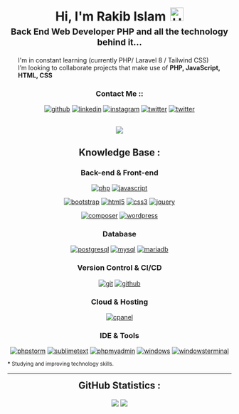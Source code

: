 <h1 style="text-align: center;margin-bottom: 5px;">Hi, I'm Rakib Islam<img src="https://raw.githubusercontent.com/iampavangandhi/iampavangandhi/master/gifs/Hi.gif" alt="Hi" style="width: 30px;margin-left: 10px;"></h1>
<h3 style="font-size: 1.2rem; text-align: center;margin: 0 0 20px 0;">Back End Web Developer PHP and all the technology behind it...</h3>

<ul style="list-style: none;">
<li>
I'm in constant learning (currently PHP/ Laravel 8 / Tailwind CSS)</li>
<li>
I’m looking to collaborate projects that make use of <strong>PHP, JavaScript, HTML, CSS</strong>
</li>
</ul>
<div align="center">
<h3>Contact Me ::</h3>
<a href="https://github.com/rakibislamdev" target="_blank"><img src="https://img.shields.io/badge/-rakibislamdev-black?logo=github&style=flat-square" alt="github"/></a>
<a href="https://www.linkedin.com/in/rakibislamdev" target="_blank"><img src="https://img.shields.io/badge/-rakibislamdev-blue?logo=linkedin&style=flat-square" alt="linkedin"></a>
<a href="https://www.instagram.com/rakibislamdev" target="_blank"><img src="https://img.shields.io/badge/-rakibislamdev-pink?logo=instagram&textColor=white&style=flat-square" alt="instagram"/></a>
<a href="https://twitter.com/rakibislamdev" target="_blank"><img src="https://img.shields.io/badge/-rakibislamdev-blue?logo=twitter&logoColor=white&style=flat-square" alt="twitter"/></a>
<a href="mailto:rakibislamdev@gmail.com"><img src="https://img.shields.io/badge/-rakibislamdev-white?logo=thunderbird&style=flat-square" alt="twitter"/></a>
<br/><br/>
</div>
<div align="center">

![](https://komarev.com/ghpvc/?username=rakibislamdev&style=flat-square)

## </div>

<div align="center">
<h2>Knowledge Base :</h2>

<h3>Back-end & Front-end</h3>

<a href="https://php.net" target="_blank">
<img src="https://img.shields.io/badge/PHP-white.svg?style=for-the-badge&logo=php&logoColor=777BB4" alt="php"/></a>
<a href="https://developer.mozilla.org/en-US/docs/Web/JavaScript" target="_blank"><img src="https://img.shields.io/badge/JavaScript-white.svg?style=for-the-badge&logo=javascript&logoColor=#F7DF1E" alt="javascript"/></a>

<a href="https://getbootstrap.com/" target="_blank"><img src="https://img.shields.io/badge/-Bootstrap-white?logo=bootstrap&logoColor=7952B3&style=for-the-badge" alt="bootstrap"/></a>
<a href="https://html.spec.whatwg.org/multipage/" target="_blank"><img src="https://img.shields.io/badge/-HTML-white?logo=html5&style=for-the-badge" alt="html5"/></a>
<a href="https://www.w3.org/Style/CSS" target="_blank"><img src="https://img.shields.io/badge/-CSS-white?logo=css3&logoColor=1572B6&style=for-the-badge" alt="css3"/></a>
<a href="https://jquery.com/" target="_blank"><img src="https://img.shields.io/badge/-jquery-white?logo=jquery&logoColor=0769AD&style=for-the-badge" alt="jquery"/></a>

<a href="https://getcomposer.org/" target="_blank"><img src="https://img.shields.io/badge/-composer-white?logo=composer&logoColor=885630&style=for-the-badge" alt="composer"/></a>
<a href="https://wordpress.com/" target="_blank"><img src="https://img.shields.io/badge/-wordpress-white?logo=wordpress&logoColor=21759B&style=for-the-badge" alt="wordpress"/></a>

<h3>Database</h3>

<a href="https://www.postgresql.org/" target="_blank"><img src="https://img.shields.io/badge/-postgresql-white?logo=postgresql&logoColor=4169E1&style=for-the-badge" alt="postgresql"/></a>
<a href="https://www.mysql.com/" target="_blank"><img src="https://img.shields.io/badge/-mysql-white?logo=mysql&logoColor=4479A1&style=for-the-badge" alt="mysql"/></a>
<a href="https://mariadb.org/" target="_blank"><img src="https://img.shields.io/badge/-mariadb-white?logo=mariadb&logoColor=003545&style=for-the-badge" alt="mariadb"/></a>

<h3>Version Control & CI/CD</h3>
<a href="https://git-scm.com/" target="_blank"><img src="https://img.shields.io/badge/-git-white?logo=git&logoColor=F05032&style=for-the-badge" alt="git"/></a>
<a href="https://github.com/" target="_blank"><img src="https://img.shields.io/badge/-github-white?logo=github&logoColor=181717&style=for-the-badge" alt="github"/></a>
<h3>Cloud & Hosting</h3>

<a href="https://cpanel.net/" target="_blank"><img src="https://img.shields.io/badge/-cpanel-white?logo=cpanel&logoColor=FF6C2C&style=for-the-badge" alt="cpanel"/></a>

<h3>IDE & Tools</h3>

<a href="https://code.visualstudio.com/" target="_blank"><img src="https://img.shields.io/badge/-vscode-white?logo=visual-studio-code&logoColor=000000&style=for-the-badge" alt="phpstorm"/></a>
<a href="https://www.sublimetext.com/" target="_blank"><img src="https://img.shields.io/badge/-sublime_text-white?logo=sublimetext&logoColor=FF9800&style=for-the-badge" alt="sublimetext"/></a>
<a href="https://www.phpmyadmin.net/" target="_blank"><img src="https://img.shields.io/badge/-phpmyadmin-white?logo=phpmyadmin&logoColor=6C78AF&style=for-the-badge" alt="phpmyadmin"/></a>
<a href="https://www.microsoft.com/en-us/windows" target="_blank"><img src="https://img.shields.io/badge/-windows-white?logo=windows&logoColor=0078D6&style=for-the-badge" alt="windows"/></a>
<a href="https://github.com/microsoft/terminal" target="_blank"><img src="https://img.shields.io/badge/-windows_terminal-white?logo=windowsterminal&logoColor=4D4D4D&style=for-the-badge" alt="windowsterminal"/></a>

</div>

<small><strong>\*</strong> Studying and improving technology skills.</small>

---

<div align="center">
<h2 style="margin: 5px 10px;">GitHub Statistics :</h2> 
<div style="display: flex; align-items: center; justify-content: center;">

[![](https://github-readme-stats.vercel.app/api?username=rakibislamdev&show_icons=true&theme=tokyonight&hide_border=true&locale=en)](https://github.com/rakibislamdev)
[![](https://github-readme-streak-stats.herokuapp.com/?user=rakibislamdev&theme=tokyonight&hide_border=true)](https://github.com/rakibislamdev)

</div>
</div>
